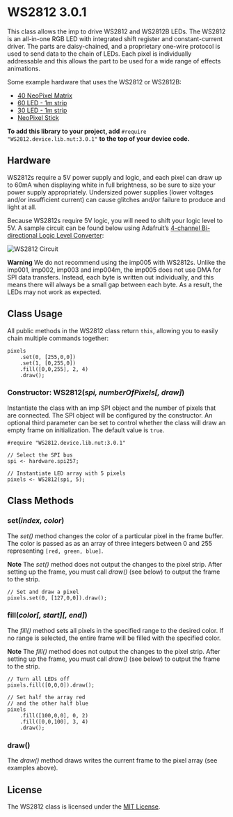 # WS2812 3.0.1

This class allows the imp to drive WS2812 and WS2812B LEDs. The WS2812 is an all-in-one RGB LED with integrated shift register and constant-current driver. The parts are daisy-chained, and a proprietary one-wire protocol is used to send data to the chain of LEDs. Each pixel is individually addressable and this allows the part to be used for a wide range of effects animations.

Some example hardware that uses the WS2812 or WS2812B:

* [40 NeoPixel Matrix](http://www.adafruit.com/products/1430)
* [60 LED - 1m strip](http://www.adafruit.com/products/1138)
* [30 LED - 1m strip](http://www.adafruit.com/products/1376)
* [NeoPixel Stick](http://www.adafruit.com/products/1426)

**To add this library to your project, add** `#require "WS2812.device.lib.nut:3.0.1"` **to the top of your device code.**

## Hardware

WS2812s require a 5V power supply and logic, and each pixel can draw up to 60mA when displaying white in full brightness, so be sure to size your power supply appropriately. Undersized power supplies (lower voltages and/or insufficient current) can cause glitches and/or failure to produce and light at all.

Because WS2812s require 5V logic, you will need to shift your logic level to 5V. A sample circuit can be found below using Adafruit’s [4-channel Bi-directional Logic Level Converter](http://www.adafruit.com/products/757):

![WS2812 Circuit](./circuit.png)

**Warning** We do not recommend using the imp005 with WS2812s. Unlike the imp001, imp002, imp003 and imp004m, the imp005 does not use DMA for SPI data transfers. Instead, each byte is written out individually, and this means there will always be a small gap between each byte. As a result, the LEDs may not work as expected.

## Class Usage

All public methods in the WS2812 class return `this`, allowing you to easily chain multiple commands together:

```squirrel
pixels
    .set(0, [255,0,0])
    .set(1, [0,255,0])
    .fill([0,0,255], 2, 4)
    .draw();
```

### Constructor: WS2812(*spi, numberOfPixels[, draw]*)

Instantiate the class with an imp SPI object and the number of pixels that are connected. The SPI object will be configured by the constructor. An optional third parameter can be set to control whether the class will draw an empty frame on initialization. The default value is `true`.

```squirrel
#require "WS2812.device.lib.nut:3.0.1"

// Select the SPI bus
spi <- hardware.spi257;

// Instantiate LED array with 5 pixels
pixels <- WS2812(spi, 5);
```

## Class Methods

### set(*index, color*)

The *set()* method changes the color of a particular pixel in the frame buffer. The color is passed as as an array of three integers between 0 and 255 representing `[red, green, blue]`.

**Note** The *set()* method does not output the changes to the pixel strip. After setting up the frame, you must call *draw()* (see below) to output the frame to the strip.

```squirrel
// Set and draw a pixel
pixels.set(0, [127,0,0]).draw();
```

### fill(*color[, start][, end]*)

The *fill()* method sets all pixels in the specified range to the desired color. If no range is selected, the entire frame will be filled with the specified color.

**Note** The *fill()* method does not output the changes to the pixel strip. After setting up the frame, you must call *draw()* (see below) to output the frame to the strip.

```squirrel
// Turn all LEDs off
pixels.fill([0,0,0]).draw();
```

```squirrel
// Set half the array red
// and the other half blue
pixels
    .fill([100,0,0], 0, 2)
    .fill([0,0,100], 3, 4)
    .draw();
```

### draw()

The *draw()* method draws writes the current frame to the pixel array (see examples above).

## License

The WS2812 class is licensed under the [MIT License](https://github.com/electricimp/ws2812/tree/master/LICENSE).
